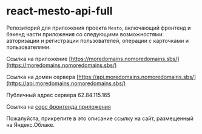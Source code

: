 # react-mesto-api-full
Репозиторий для приложения проекта `Mesto`, включающий фронтенд и бэкенд части приложения со следующими возможностями: авторизации и регистрации пользователей, операции с карточками и пользователями.

Ссылка на приложение [https://moredomains.nomoredomains.sbs/](https://moredomains.nomoredomains.sbs/)

Ссылка на домен сервера [https://api.moredomains.nomoredomains.sbs/](https://api.moredomains.nomoredomains.sbs/)

Публичный адрес сервера 62.84.115.165 

Ссылка на [сорс фронтенда приложения](https://github.com/ddmjke/react-mesto-auth)

  
Пожалуйста, прикрепите в это описание ссылку на сайт, размещенный на Яндекс.Облаке.
